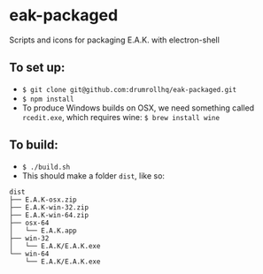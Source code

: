 # eak-packaged
Scripts and icons for packaging E.A.K. with electron-shell

## To set up:
- `$ git clone git@github.com:drumrollhq/eak-packaged.git`
- `$ npm install`
- To produce Windows builds on OSX, we need something called `rcedit.exe`, which requires wine: `$ brew install wine`

## To build:
- `$ ./build.sh`
- This should make a folder `dist`, like so:
```
dist
├── E.A.K-osx.zip
├── E.A.K-win-32.zip
├── E.A.K-win-64.zip
├── osx-64
│   └── E.A.K.app
├── win-32
│   └── E.A.K/E.A.K.exe
└── win-64
    └── E.A.K/E.A.K.exe
```
